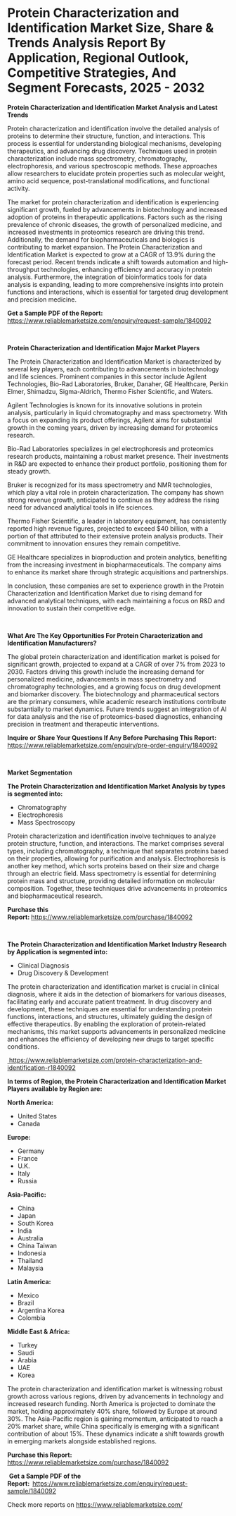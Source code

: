 <p><h1>Protein Characterization and Identification Market Size, Share & Trends Analysis Report By Application, Regional Outlook, Competitive Strategies, And Segment Forecasts, 2025 - 2032</h1></p><p><strong>Protein Characterization and Identification Market Analysis and Latest Trends</strong></p>
<p><p>Protein characterization and identification involve the detailed analysis of proteins to determine their structure, function, and interactions. This process is essential for understanding biological mechanisms, developing therapeutics, and advancing drug discovery. Techniques used in protein characterization include mass spectrometry, chromatography, electrophoresis, and various spectroscopic methods. These approaches allow researchers to elucidate protein properties such as molecular weight, amino acid sequence, post-translational modifications, and functional activity.</p><p>The market for protein characterization and identification is experiencing significant growth, fueled by advancements in biotechnology and increased adoption of proteins in therapeutic applications. Factors such as the rising prevalence of chronic diseases, the growth of personalized medicine, and increased investments in proteomics research are driving this trend. Additionally, the demand for biopharmaceuticals and biologics is contributing to market expansion. The Protein Characterization and Identification Market is expected to grow at a CAGR of 13.9% during the forecast period. Recent trends indicate a shift towards automation and high-throughput technologies, enhancing efficiency and accuracy in protein analysis. Furthermore, the integration of bioinformatics tools for data analysis is expanding, leading to more comprehensive insights into protein functions and interactions, which is essential for targeted drug development and precision medicine.</p></p>
<p><strong>Get a Sample PDF of the Report:&nbsp;</strong> <a href="https://www.reliablemarketsize.com/enquiry/request-sample/1840092?utm_campaign=3131&utm_medium=2&utm_source=Github&utm_content=ia&utm_term=09032025&utm_id=protein-characterization-and-identification">https://www.reliablemarketsize.com/enquiry/request-sample/1840092</a></p>
<p>&nbsp;</p>
<p><strong>Protein Characterization and Identification Major Market Players</strong></p>
<p><p>The Protein Characterization and Identification Market is characterized by several key players, each contributing to advancements in biotechnology and life sciences. Prominent companies in this sector include Agilent Technologies, Bio-Rad Laboratories, Bruker, Danaher, GE Healthcare, Perkin Elmer, Shimadzu, Sigma-Aldrich, Thermo Fisher Scientific, and Waters.</p><p>Agilent Technologies is known for its innovative solutions in protein analysis, particularly in liquid chromatography and mass spectrometry. With a focus on expanding its product offerings, Agilent aims for substantial growth in the coming years, driven by increasing demand for proteomics research.</p><p>Bio-Rad Laboratories specializes in gel electrophoresis and proteomics research products, maintaining a robust market presence. Their investments in R&D are expected to enhance their product portfolio, positioning them for steady growth.</p><p>Bruker is recognized for its mass spectrometry and NMR technologies, which play a vital role in protein characterization. The company has shown strong revenue growth, anticipated to continue as they address the rising need for advanced analytical tools in life sciences.</p><p>Thermo Fisher Scientific, a leader in laboratory equipment, has consistently reported high revenue figures, projected to exceed $40 billion, with a portion of that attributed to their extensive protein analysis products. Their commitment to innovation ensures they remain competitive.</p><p>GE Healthcare specializes in bioproduction and protein analytics, benefiting from the increasing investment in biopharmaceuticals. The company aims to enhance its market share through strategic acquisitions and partnerships.</p><p>In conclusion, these companies are set to experience growth in the Protein Characterization and Identification Market due to rising demand for advanced analytical techniques, with each maintaining a focus on R&D and innovation to sustain their competitive edge.</p></p>
<p>&nbsp;</p>
<p><strong>What Are The Key Opportunities For Protein Characterization and Identification Manufacturers?</strong></p>
<p><p>The global protein characterization and identification market is poised for significant growth, projected to expand at a CAGR of over 7% from 2023 to 2030. Factors driving this growth include the increasing demand for personalized medicine, advancements in mass spectrometry and chromatography technologies, and a growing focus on drug development and biomarker discovery. The biotechnology and pharmaceutical sectors are the primary consumers, while academic research institutions contribute substantially to market dynamics. Future trends suggest an integration of AI for data analysis and the rise of proteomics-based diagnostics, enhancing precision in treatment and therapeutic interventions.</p></p>
<p><strong>Inquire or Share Your Questions If Any Before Purchasing This Report:</strong> <a href="https://www.reliablemarketsize.com/enquiry/pre-order-enquiry/1840092?utm_campaign=3131&utm_medium=2&utm_source=Github&utm_content=ia&utm_term=09032025&utm_id=protein-characterization-and-identification">https://www.reliablemarketsize.com/enquiry/pre-order-enquiry/1840092</a></p>
<p>&nbsp;</p>
<p><strong>Market Segmentation</strong></p>
<p><strong>The Protein Characterization and Identification Market Analysis by types is segmented into:</strong></p>
<p><ul><li>Chromatography</li><li>Electrophoresis</li><li>Mass Spectroscopy</li></ul></p>
<p><p>Protein characterization and identification involve techniques to analyze protein structure, function, and interactions. The market comprises several types, including chromatography, a technique that separates proteins based on their properties, allowing for purification and analysis. Electrophoresis is another key method, which sorts proteins based on their size and charge through an electric field. Mass spectrometry is essential for determining protein mass and structure, providing detailed information on molecular composition. Together, these techniques drive advancements in proteomics and biopharmaceutical research.</p></p>
<p><strong>Purchase this Report:&nbsp;</strong><a href="https://www.reliablemarketsize.com/purchase/1840092?utm_campaign=3131&utm_medium=2&utm_source=Github&utm_content=ia&utm_term=09032025&utm_id=protein-characterization-and-identification">https://www.reliablemarketsize.com/purchase/1840092</a></p>
<p>&nbsp;</p>
<p><strong>The Protein Characterization and Identification Market Industry Research by Application is segmented into:</strong></p>
<p><ul><li>Clinical Diagnosis</li><li>Drug Discovery & Development</li></ul></p>
<p><p>The protein characterization and identification market is crucial in clinical diagnosis, where it aids in the detection of biomarkers for various diseases, facilitating early and accurate patient treatment. In drug discovery and development, these techniques are essential for understanding protein functions, interactions, and structures, ultimately guiding the design of effective therapeutics. By enabling the exploration of protein-related mechanisms, this market supports advancements in personalized medicine and enhances the efficiency of developing new drugs to target specific conditions.</p></p>
<p><a href="https://www.reliablemarketsize.com/protein-characterization-and-identification-r1840092?utm_campaign=3131&utm_medium=2&utm_source=Github&utm_content=ia&utm_term=09032025&utm_id=protein-characterization-and-identification">&nbsp;https://www.reliablemarketsize.com/protein-characterization-and-identification-r1840092</a></p>
<p><strong>In terms of Region, the Protein Characterization and Identification Market Players available by Region are:</strong></p>
<p>
    <p> <strong> North America: </strong>
        <ul>
            <li>United States</li>
            <li>Canada</li>
        </ul>
        </p> 
    <p> <strong> Europe: </strong>
        <ul>
            <li>Germany</li>
            <li>France</li>
            <li>U.K.</li>
            <li>Italy</li>
            <li>Russia</li>
        </ul>
        </p> 
    <p> <strong> Asia-Pacific: </strong>
        <ul>
            <li>China</li>
            <li>Japan</li>
            <li>South Korea</li>
            <li>India</li>
            <li>Australia</li>
            <li>China Taiwan</li>
            <li>Indonesia</li>
            <li>Thailand</li>
            <li>Malaysia</li>
        </ul>
        </p> 
    <p> <strong> Latin America: </strong>
        <ul>
            <li>Mexico</li>
            <li>Brazil</li>
            <li>Argentina Korea</li>
            <li>Colombia</li>
        </ul>
        </p> 
    <p> <strong> Middle East & Africa: </strong>
        <ul>
            <li>Turkey</li>
            <li>Saudi</li>
            <li>Arabia</li>
            <li>UAE</li>
            <li>Korea</li>
        </ul>
    </p>
    </p>
<p><p>The protein characterization and identification market is witnessing robust growth across various regions, driven by advancements in technology and increased research funding. North America is projected to dominate the market, holding approximately 40% share, followed by Europe at around 30%. The Asia-Pacific region is gaining momentum, anticipated to reach a 20% market share, while China specifically is emerging with a significant contribution of about 15%. These dynamics indicate a shift towards growth in emerging markets alongside established regions.</p></p>
<p><strong>Purchase this Report: </strong><a href="https://www.reliablemarketsize.com/purchase/1840092?utm_campaign=3131&utm_medium=2&utm_source=Github&utm_content=ia&utm_term=09032025&utm_id=protein-characterization-and-identification">https://www.reliablemarketsize.com/purchase/1840092</a></p>
<p>&nbsp;<strong>Get a Sample PDF of the Report:&nbsp;&nbsp;</strong><a href="https://www.reliablemarketsize.com/enquiry/request-sample/1840092?utm_campaign=3131&utm_medium=2&utm_source=Github&utm_content=ia&utm_term=09032025&utm_id=protein-characterization-and-identification">https://www.reliablemarketsize.com/enquiry/request-sample/1840092</a></p>
<p><strong></strong></p>
<p>Check more reports on <a href="https://www.reliablemarketsize.com/?utm_campaign=3131&utm_medium=2&utm_source=Github&utm_content=ia&utm_term=09032025&utm_id=protein-characterization-and-identification">https://www.reliablemarketsize.com/</a></p>